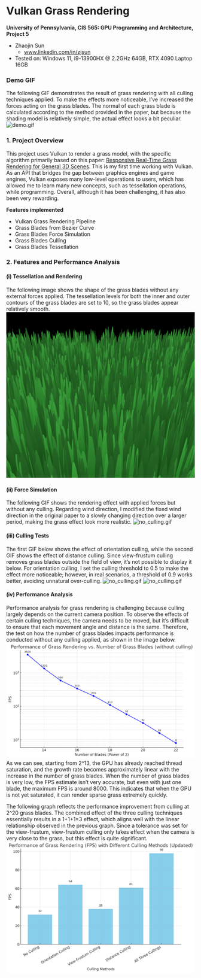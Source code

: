 Vulkan Grass Rendering
==================================

**University of Pennsylvania, CIS 565: GPU Programming and Architecture, Project 5**

* Zhaojin Sun
  * www.linkedin.com/in/zjsun
* Tested on: Windows 11, i9-13900HX @ 2.2GHz 64GB, RTX 4090 Laptop 16GB

### Demo GIF
The following GIF demonstrates the result of grass rendering with all culling techniques applied. To make the effects more noticeable, I’ve increased the forces acting on the grass blades. The normal of each grass blade is calculated according to the method provided in the paper, but because the shading model is relatively simple, the actual effect looks a bit peculiar.
![demo.gif](img%2Fdemo.gif)

### 1. Project Overview
This project uses Vulkan to render a grass model, with the specific algorithm primarily based on this paper: [Responsive Real-Time Grass Rendering for General 3D Scenes](https://www.cg.tuwien.ac.at/research/publications/2017/JAHRMANN-2017-RRTG/JAHRMANN-2017-RRTG-draft.pdf). This is my first time working with Vulkan. As an API that bridges the gap between graphics engines and game engines, Vulkan exposes many low-level operations to users, which has allowed me to learn many new concepts, such as tessellation operations, while programming. Overall, although it has been challenging, it has also been very rewarding.

**Features implemented**
- Vulkan Grass Rendering Pipeline
- Grass Blades from Bezier Curve
- Grass Blades Force Simulation
- Grass Blades Culling
- Grass Blades Tessellation


### 2. Features and Performance Analysis
#### (i) Tessellation and Rendering
The following image shows the shape of the grass blades without any external forces applied. The tessellation levels for both the inner and outer contours of the grass blades are set to 10, so the grass blades appear relatively smooth.
![blades.png](img%2Fblades.png)

#### (ii) Force Simulation
The following GIF shows the rendering effect with applied forces but without any culling. Regarding wind direction, I modified the fixed wind direction in the original paper to a slowly changing direction over a larger period, making the grass effect look more realistic.
![no_culling.gif](img%2Fno_culling.gif)

#### (iii) Culling Tests
The first GIF below shows the effect of orientation culling, while the second GIF shows the effect of distance culling. Since view-frustum culling removes grass blades outside the field of view, it’s not possible to display it below. For orientation culling, I set the culling threshold to 0.5 to make the effect more noticeable; however, in real scenarios, a threshold of 0.9 works better, avoiding unnatural over-culling.
![no_culling.gif](img%2Fori_culling.gif)
![no_culling.gif](img%2Fdist_culling.gif)


#### (iv) Performance Analysis
Performance analysis for grass rendering is challenging because culling largely depends on the current camera position. To observe the effects of certain culling techniques, the camera needs to be moved, but it’s difficult to ensure that each movement angle and distance is the same. Therefore, the test on how the number of grass blades impacts performance is conducted without any culling applied, as shown in the image below.
![blade_number.png](img%2Fblade_number.png)
As we can see, starting from 2^13, the GPU has already reached thread saturation, and the growth rate becomes approximately linear with the increase in the number of grass blades. When the number of grass blades is very low, the FPS estimate isn’t very accurate, but even with just one blade, the maximum FPS is around 8000. This indicates that when the GPU is not yet saturated, it can render sparse grass extremely quickly.

The following graph reflects the performance improvement from culling at 2^20 grass blades. The combined effect of the three culling techniques essentially results in a 1+1+1=3 effect, which aligns well with the linear relationship observed in the previous graph. Since a tolerance was set for the view-frustum, view-frustum culling only takes effect when the camera is very close to the grass, but this effect is quite significant.
![culling.png](img%2Fculling.png)